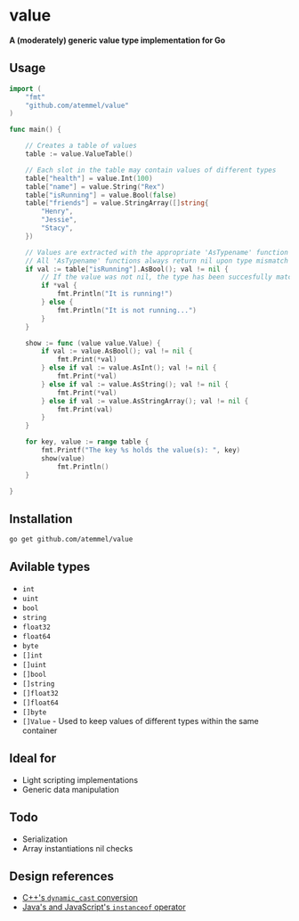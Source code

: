 # value

**A (moderately) generic value type implementation for Go**

## Usage

```go
import (
	"fmt"
	"github.com/atemmel/value"
)

func main() {

	// Creates a table of values
	table := value.ValueTable()

	// Each slot in the table may contain values of different types
	table["health"] = value.Int(100)
	table["name"] = value.String("Rex")
	table["isRunning"] = value.Bool(false)
	table["friends"] = value.StringArray([]string{
		"Henry",
		"Jessie",
		"Stacy",
	})

	// Values are extracted with the appropriate 'AsTypename' function
	// All 'AsTypename' functions always return nil upon type mismatch
	if val := table["isRunning"].AsBool(); val != nil {
		// If the value was not nil, the type has been succesfully matched
		if *val {
			fmt.Println("It is running!")
		} else {
			fmt.Println("It is not running...")
		}
	}

	show := func (value value.Value) {
		if val := value.AsBool(); val != nil {
			fmt.Print(*val)
		} else if val := value.AsInt(); val != nil {
			fmt.Print(*val)
		} else if val := value.AsString(); val != nil {
			fmt.Print(*val)
		} else if val := value.AsStringArray(); val != nil {
			fmt.Print(val)
		}
	}

	for key, value := range table {
		fmt.Printf("The key %s holds the value(s): ", key)
		show(value)
			fmt.Println()
	}

}

```

## Installation
```sh
go get github.com/atemmel/value
```

## Avilable types

* `int`
* `uint`
* `bool`
* `string`
* `float32`
* `float64`
* `byte`
* `[]int`
* `[]uint`
* `[]bool`
* `[]string`
* `[]float32`
* `[]float64`
* `[]byte`
* `[]Value` - Used to keep values of different types within the same container

## Ideal for

* Light scripting implementations
* Generic data manipulation

## Todo

* Serialization
* Array instantiations nil checks

## Design references

* [C++'s `dynamic_cast` conversion](https://en.cppreference.com/w/cpp/language/dynamic_cast)
* [Java's and JavaScript's `instanceof` operator](https://developer.mozilla.org/en-US/docs/Web/JavaScript/Reference/Operators/instanceof)
